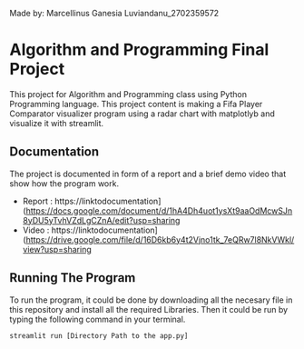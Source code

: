 Made by: Marcellinus Ganesia Luviandanu_2702359572

# Algorithm and Programming Final Project

This project for Algorithm and Programming class using Python Programming language. This project content is making a Fifa Player Comparator visualizer program using a radar chart with matplotlyb and visualize it with streamlit. 


## Documentation

The project is documented in form of a report and a brief demo video that show how the program work.

- Report :
  https://linktodocumentation](https://docs.google.com/document/d/1hA4Dh4uot1ysXt9aaOdMcwSJn8yDU5yTvhVZdLgCZnA/edit?usp=sharing
- Video :
  https://linktodocumentation](https://drive.google.com/file/d/16D6kb6y4t2Vjno1tk_7eQRw7l8NkVWkl/view?usp=sharing


## Running The Program

To run the program, it could be done by downloading all the necesary file in this repository and install all the required Libraries. Then it could be run by typing the following command in your terminal.

```bash
streamlit run [Directory Path to the app.py]
```
